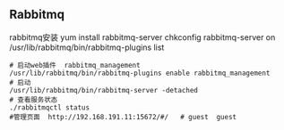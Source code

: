 Rabbitmq
-----------
rabbitmq安装
    yum install rabbitmq-server
    chkconfig rabbitmq-server on
    /usr/lib/rabbitmq/bin/rabbitmq-plugins list

    # 启动web插件  rabbitmq_management
    /usr/lib/rabbitmq/bin/rabbitmq-plugins enable rabbitmq_management
    # 启动
    /usr/lib/rabbitmq/bin/rabbitmq-server -detached
    # 查看服务状态
    ./rabbitmqctl status
    #管理页面  http://192.168.191.11:15672/#/   # guest  guest
